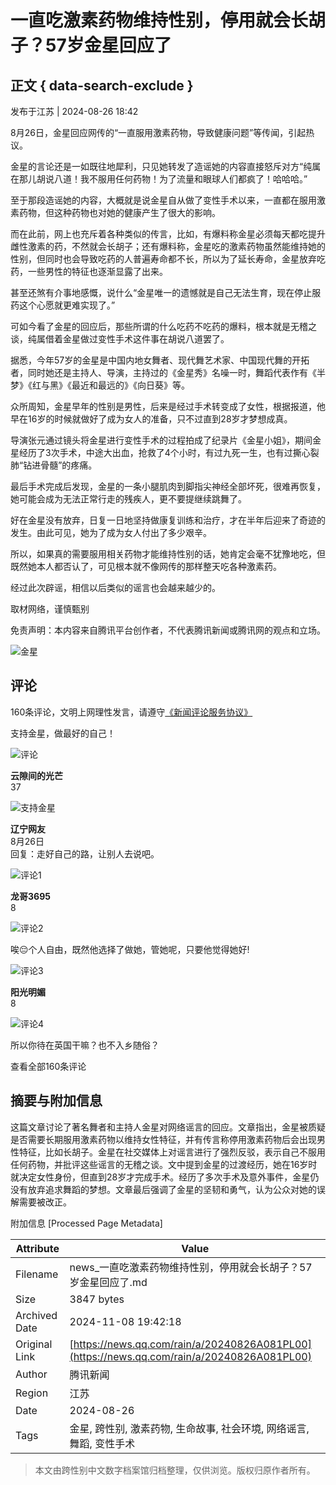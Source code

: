 # 一直吃激素药物维持性别，停用就会长胡子？57岁金星回应了

## 正文 { data-search-exclude }


发布于江苏 | 2024-08-26 18:42

8月26日，金星回应网传的“一直服用激素药物，导致健康问题”等传闻，引起热议。

金星的言论还是一如既往地犀利，只见她转发了造谣她的内容直接怒斥对方“纯属在那儿胡说八道！我不服用任何药物！为了流量和眼球人们都疯了！哈哈哈。”

至于那段造谣她的内容，大概就是说金星自从做了变性手术以来，一直都在服用激素药物，但这种药物也对她的健康产生了很大的影响。

而在此前，网上也充斥着各种类似的传言，比如，有爆料称金星必须每天都吃提升雌性激素的药，不然就会长胡子；还有爆料称，金星吃的激素药物虽然能维持她的性别，但同时也会导致吃药的人普遍寿命都不长，所以为了延长寿命，金星放弃吃药，一些男性的特征也逐渐显露了出来。

甚至还煞有介事地感慨，说什么“金星唯一的遗憾就是自己无法生育，现在停止服药这个心愿就更难实现了。”

可如今看了金星的回应后，那些所谓的什么吃药不吃药的爆料，根本就是无稽之谈，纯属借着金星做过变性手术这件事在胡说八道罢了。

据悉，今年57岁的金星是中国内地女舞者、现代舞艺术家、中国现代舞的开拓者，同时她还是主持人、导演，主持过的《金星秀》名噪一时，舞蹈代表作有《半梦》《红与黑》《最近和最远的》《向日葵》等。

众所周知，金星早年的性别是男性，后来是经过手术转变成了女性，根据报道，他早在16岁的时候就做好了成为女人的准备，只不过直到28岁才梦想成真。

导演张元通过镜头将金星进行变性手术的过程拍成了纪录片《金星小姐》，期间金星经历了3次手术，中途大出血，抢救了4个小时，有过九死一生，也有过撕心裂肺“钻进骨髓”的疼痛。

最后手术完成后发现，金星的一条小腿肌肉到脚指尖神经全部坏死，很难再恢复，她可能会成为无法正常行走的残疾人，更不要提继续跳舞了。

好在金星没有放弃，日复一日地坚持做康复训练和治疗，才在半年后迎来了奇迹的发生。由此可见，她为了成为女人付出了多少艰辛。

所以，如果真的需要服用相关药物才能维持性别的话，她肯定会毫不犹豫地吃，但既然她本人都否认了，可见根本就不像网传的那样整天吃各种激素药。

经过此次辟谣，相信以后类似的谣言也会越来越少的。

取材网络，谨慎甄别

免责声明：本内容来自腾讯平台创作者，不代表腾讯新闻或腾讯网的观点和立场。

![金星](https://inews.gtimg.com/newsapp_bt/0/1012205723968_6694/0)

## 评论
160条评论，文明上网理性发言，请遵守[《新闻评论服务协议》](https://new.qq.com/static/coralinfo.htm) 

支持金星，做最好的自己！

![评论](https://inews.gtimg.com/newsapp_bt/0/0624182404776_2508/0)

**云隙间的光芒**  
37

![支持金星](https://inews.gtimg.com/newsapp_bt/0/0620195211979_1438/0)

**辽宁网友**  
8月26日  
回复：走好自己的路，让别人去说吧。

![评论1](https://inews.gtimg.com/newsapp_bt/0/0624182404776_2508/0)

**龙哥3695**  
8

![评论2](https://inews.gtimg.com/newsapp_bt/0/0620195211979_1438/0)

唉😔个人自由，既然他选择了做她，管她呢，只要他觉得她好!

![评论3](https://inews.gtimg.com/newsapp_bt/0/0624182404776_2508/0)

**阳光明媚**  
8

![评论4](https://inews.gtimg.com/newsapp_bt/0/0620195211979_1438/0)

所以你待在英国干嘛？也不入乡随俗？

查看全部160条评论

## 摘要与附加信息

<!-- tcd_abstract -->
这篇文章讨论了著名舞者和主持人金星对网络谣言的回应。文章指出，金星被质疑是否需要长期服用激素药物以维持女性特征，并有传言称停用激素药物后会出现男性特征，比如长胡子。金星在社交媒体上对谣言进行了强烈反驳，表示自己不服用任何药物，并批评这些谣言的无稽之谈。文中提到金星的过渡经历，她在16岁时就决定女性身份，但直到28岁才完成手术。经历了多次手术及意外事件，金星仍没有放弃追求舞蹈的梦想。文章最后强调了金星的坚韧和勇气，认为公众对她的误解需要被改正。
<!-- tcd_abstract_end -->

附加信息 [Processed Page Metadata]

| Attribute       | Value                                  |
|-----------------|----------------------------------------|
| Filename        | news_一直吃激素药物维持性别，停用就会长胡子？57岁金星回应了.md                             |
| Size            | 3847 bytes                           |
| Archived Date   | 2024-11-08 19:42:18                             |
| Original Link   | [https://news.qq.com/rain/a/20240826A081PL00](https://news.qq.com/rain/a/20240826A081PL00)                       |
| Author          | 腾讯新闻                               |
| Region          | 江苏                               |
| Date            | 2024-08-26                                 |
| Tags            | 金星, 跨性别, 激素药物, 生命故事, 社会环境, 网络谣言, 舞蹈, 变性手术                                 |
>
> 本文由跨性别中文数字档案馆归档整理，仅供浏览。版权归原作者所有。
>